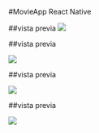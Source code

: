 #MovieApp React Native

##vista previa
![](https://github.com/aristiguetam/MovieApp/blob/main/src/assets/principal-movie.jpeg?raw=true)

##vista previa

![](https://github.com/aristiguetam/MovieApp/blob/main/src/assets/body-movie.jpeg?raw=true)

##vista previa

![](https://raw.githubusercontent.com/aristiguetam/MovieApp/main/src/assets/detail-movie.jpeg)

##vista previa

![](https://github.com/aristiguetam/MovieApp/blob/main/src/assets/detail-body.jpeg?raw=true)